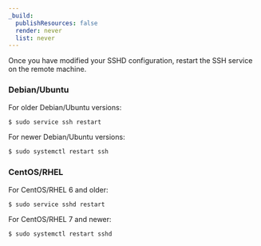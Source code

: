 ```yaml
---
_build:
  publishResources: false
  render: never
  list: never
---
```


Once you have modified your SSHD configuration, restart the SSH service on the remote machine.

### Debian/Ubuntu

For older Debian/Ubuntu versions:
  ```sh
  $ sudo service ssh restart
  ```

For newer Debian/Ubuntu versions:
  ```sh
  $ sudo systemctl restart ssh
  ```

### CentOS/RHEL

For CentOS/RHEL 6 and older:
  ```sh
  $ sudo service sshd restart
  ```

For CentOS/RHEL 7 and newer:
  ```sh
  $ sudo systemctl restart sshd
  ```
